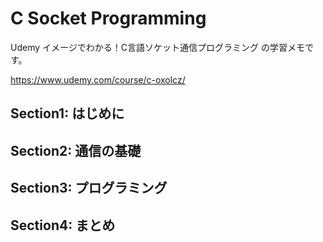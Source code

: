 # C Socket Programming

Udemy イメージでわかる！C言語ソケット通信プログラミング の学習メモです。  

https://www.udemy.com/course/c-oxolcz/  


## Section1: はじめに


## Section2: 通信の基礎


## Section3: プログラミング


## Section4: まとめ




